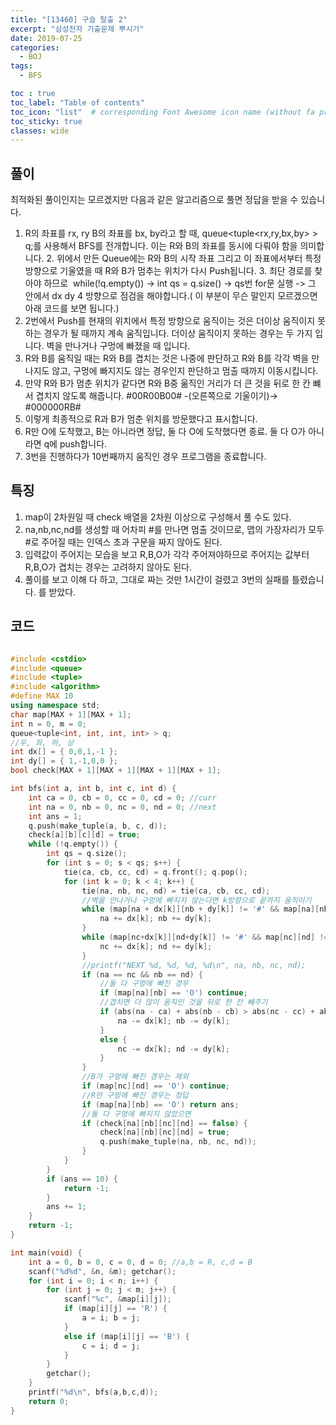 ```yaml
---
title: "[13460] 구슬 탈출 2"
excerpt: "삼성전자 기출문제 뿌시기"
date: 2019-07-25
categories:
  - BOJ
tags:
  - BFS

toc : true
toc_label: "Table of contents"
toc_icon: "list"  # corresponding Font Awesome icon name (without fa prefix)
toc_sticky: true
classes: wide  
---
```


## 풀이

​최적화된 풀이인지는 모르겠지만 다음과 같은 알고리즘으로 풀면 정답을 받을 수 있습니다.  

1. ​R의 좌표를 rx, ry B의 좌표를 bx, by라고 할 때, queue<tuple<rx,ry,bx,by> > q;를 사용해서 BFS를 전개합니다. 이는 R와 B의 좌표를 동시에 다뤄야 함을 의미합니다. 
​2. 위에서 만든 Queue에는 R와 B의 시작 좌표 그리고 이 좌표에서부터 특정 방향으로 기울였을 때 R와 B가 멈추는 위치가 다시 Push됩니다.
​3. 최단 경로를 찾아야 하므로 ​ while(!q.empty()) -> int qs = q.size() -> qs번 for문 실행 -> 그 안에서 dx dy 4 방향으로 점검을 해야합니다.( 이 부분이 무슨 말인지 모르겠으면 아래 코드를 보면 됩니다.)
4. 2번에서 Push를 현재의 위치에서 특정 방향으로 움직이는 것은 더이상 움직이지 못하는 경우가 될 때까지 계속 움직입니다. 더이상 움직이지 못하는 경우는 두 가지 입니다. 벽을 만나거나 구멍에 빠졌을 때 입니다.
5. R와 B를 움직일 때는 R와 B를 겹치는 것은 나중에 판단하고 R와 B를 각각 벽을 만나지도 않고, 구멍에 빠지지도 않는 경우인지 판단하고 멈출 때까지 이동시킵니다.
6. 만약 R와 B가 멈춘 위치가 같다면 R와 B중 욺직인 거리가 더 큰 것을 뒤로 한 칸 뺴서 겹치지 않도록 해줍니다. #00R00B00# -(오른쪽으로 기울이기)-> #000000RB#
7. 이렇게 최종적으로 R과 B가 멈춘 위치를 방문했다고 표시합니다.
8. R만 O에 도착했고, B는 아니라면 정답, 둘 다 O에 도착했다면 종료. 둘 다 O가 아니라면 q에 push합니다.​
9. 3번을 진행하다가 10번째까지 움직인 경우 프로그램을 종료합니다.


## 특징

1. map이 2차원일 때 check 배열을 2차원 이상으로 구성해서 풀 수도 있다.
2. na,nb,nc,nd를 생성할 때 어차피 #를 만나면 멈출 것이므로, 맵의 가장자리가 모두 #로 주어질 때는 인덱스 초과 구문을 짜지 않아도 된다.
3. 입력값이 주어지는 모습을 보고 R,B,O가 각각 주어져야하므로 주어지는 값부터 R,B,O가 겹치는 경우는 고려하지 않아도 된다. 
4. 풀이를 보고 이해 다 하고, 그대로 짜는 것만 1시간이 걸렸고 3번의 실패를 틀렸습니다. 를 받았다.

## 코드

```cpp

#include <cstdio>
#include <queue>
#include <tuple>
#include <algorithm>
#define MAX 10
using namespace std;
char map[MAX + 1][MAX + 1];
int n = 0, m = 0;
queue<tuple<int, int, int, int> > q;
//우, 좌, 하, 상
int dx[] = { 0,0,1,-1 };
int dy[] = { 1,-1,0,0 };
bool check[MAX + 1][MAX + 1][MAX + 1][MAX + 1];

int bfs(int a, int b, int c, int d) {
	int ca = 0, cb = 0, cc = 0, cd = 0; //curr
	int na = 0, nb = 0, nc = 0, nd = 0; //next
	int ans = 1;
	q.push(make_tuple(a, b, c, d));
	check[a][b][c][d] = true;
	while (!q.empty()) {
		int qs = q.size();
		for (int s = 0; s < qs; s++) {
			tie(ca, cb, cc, cd) = q.front(); q.pop();
			for (int k = 0; k < 4; k++) {
				tie(na, nb, nc, nd) = tie(ca, cb, cc, cd);
				//벽을 만나거나 구멍에 빠지지 않는다면 k방향으로 끝까지 움직이기
				while (map[na + dx[k]][nb + dy[k]] != '#' && map[na][nb] != 'O') {
					na += dx[k]; nb += dy[k];
				}
				while (map[nc+dx[k]][nd+dy[k]] != '#' && map[nc][nd] != 'O') {
					nc += dx[k]; nd += dy[k];
				}
				//printf("NEXT %d, %d, %d, %d\n", na, nb, nc, nd);
				if (na == nc && nb == nd) {
					//둘 다 구멍에 빠진 경우
					if (map[na][nb] == 'O') continue;
					//겹치면 더 많이 움직인 것을 뒤로 한 칸 빼주기
					if (abs(na - ca) + abs(nb - cb) > abs(nc - cc) + abs(nd - cd)) {
						na -= dx[k]; nb -= dy[k];
					}
					else {
						nc -= dx[k]; nd -= dy[k];
					}
				}
				//B가 구멍에 빠진 경우는 제외
				if (map[nc][nd] == 'O') continue;
				//R만 구멍에 빠진 경우는 정답
				if (map[na][nb] == 'O') return ans;
				//둘 다 구멍에 빠지지 않았으면
				if (check[na][nb][nc][nd] == false) {
					check[na][nb][nc][nd] = true;
					q.push(make_tuple(na, nb, nc, nd));
				}
			}
		}
		if (ans == 10) {
			return -1;
		}
		ans += 1;
	}
	return -1;
}

int main(void) {
	int a = 0, b = 0, c = 0, d = 0; //a,b = R, c,d = B
	scanf("%d%d", &n, &m); getchar();
	for (int i = 0; i < n; i++) {
		for (int j = 0; j < m; j++) {
			scanf("%c", &map[i][j]);
			if (map[i][j] == 'R') {
				a = i; b = j;
			}
			else if (map[i][j] == 'B') {
				c = i; d = j;
			}
		}
		getchar();
	}
	printf("%d\n", bfs(a,b,c,d));
	return 0;
}

```
